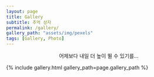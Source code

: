 ```yaml
---
layout: page
title: Gallery
subtitle: 추억 상자
permalink: /gallery/
gallery_path: "assets/img/pexels"
tags: [Gallery, Photo]
---
```


<center> 어제보다 내일 더 높이 뛸 수 있기를... </center>
<p> </p>
<p> </p>

{% include gallery.html gallery_path=page.gallery_path %}